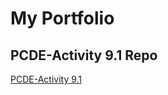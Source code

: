 # My Portfolio
## PCDE-Activity 9.1 Repo
<a href="https://grale13.github.io/PCDE-Activity-9.1/"> PCDE-Activity 9.1 </a>
